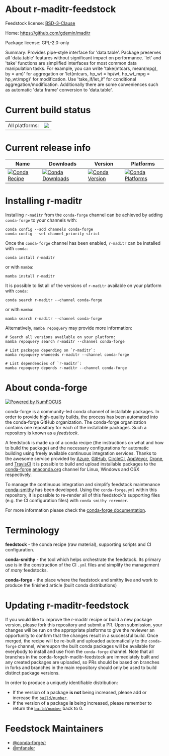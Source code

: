 About r-maditr-feedstock
========================

Feedstock license: [BSD-3-Clause](https://github.com/conda-forge/r-maditr-feedstock/blob/main/LICENSE.txt)

Home: https://github.com/gdemin/maditr

Package license: GPL-2.0-only

Summary: Provides pipe-style interface for 'data.table'. Package preserves all 'data.table' features without significant impact on performance. 'let' and 'take' functions are simplified interfaces for most common data manipulation tasks. For example, you can write 'take(mtcars, mean(mpg), by = am)' for aggregation or 'let(mtcars, hp_wt = hp/wt, hp_wt_mpg = hp_wt/mpg)' for modification. Use 'take_if/let_if' for conditional aggregation/modification. Additionally there are some conveniences such as automatic 'data.frame' conversion to 'data.table'.

Current build status
====================


<table><tr><td>All platforms:</td>
    <td>
      <a href="https://dev.azure.com/conda-forge/feedstock-builds/_build/latest?definitionId=14944&branchName=main">
        <img src="https://dev.azure.com/conda-forge/feedstock-builds/_apis/build/status/r-maditr-feedstock?branchName=main">
      </a>
    </td>
  </tr>
</table>

Current release info
====================

| Name | Downloads | Version | Platforms |
| --- | --- | --- | --- |
| [![Conda Recipe](https://img.shields.io/badge/recipe-r--maditr-green.svg)](https://anaconda.org/conda-forge/r-maditr) | [![Conda Downloads](https://img.shields.io/conda/dn/conda-forge/r-maditr.svg)](https://anaconda.org/conda-forge/r-maditr) | [![Conda Version](https://img.shields.io/conda/vn/conda-forge/r-maditr.svg)](https://anaconda.org/conda-forge/r-maditr) | [![Conda Platforms](https://img.shields.io/conda/pn/conda-forge/r-maditr.svg)](https://anaconda.org/conda-forge/r-maditr) |

Installing r-maditr
===================

Installing `r-maditr` from the `conda-forge` channel can be achieved by adding `conda-forge` to your channels with:

```
conda config --add channels conda-forge
conda config --set channel_priority strict
```

Once the `conda-forge` channel has been enabled, `r-maditr` can be installed with `conda`:

```
conda install r-maditr
```

or with `mamba`:

```
mamba install r-maditr
```

It is possible to list all of the versions of `r-maditr` available on your platform with `conda`:

```
conda search r-maditr --channel conda-forge
```

or with `mamba`:

```
mamba search r-maditr --channel conda-forge
```

Alternatively, `mamba repoquery` may provide more information:

```
# Search all versions available on your platform:
mamba repoquery search r-maditr --channel conda-forge

# List packages depending on `r-maditr`:
mamba repoquery whoneeds r-maditr --channel conda-forge

# List dependencies of `r-maditr`:
mamba repoquery depends r-maditr --channel conda-forge
```


About conda-forge
=================

[![Powered by
NumFOCUS](https://img.shields.io/badge/powered%20by-NumFOCUS-orange.svg?style=flat&colorA=E1523D&colorB=007D8A)](https://numfocus.org)

conda-forge is a community-led conda channel of installable packages.
In order to provide high-quality builds, the process has been automated into the
conda-forge GitHub organization. The conda-forge organization contains one repository
for each of the installable packages. Such a repository is known as a *feedstock*.

A feedstock is made up of a conda recipe (the instructions on what and how to build
the package) and the necessary configurations for automatic building using freely
available continuous integration services. Thanks to the awesome service provided by
[Azure](https://azure.microsoft.com/en-us/services/devops/), [GitHub](https://github.com/),
[CircleCI](https://circleci.com/), [AppVeyor](https://www.appveyor.com/),
[Drone](https://cloud.drone.io/welcome), and [TravisCI](https://travis-ci.com/)
it is possible to build and upload installable packages to the
[conda-forge](https://anaconda.org/conda-forge) [anaconda.org](https://anaconda.org/)
channel for Linux, Windows and OSX respectively.

To manage the continuous integration and simplify feedstock maintenance
[conda-smithy](https://github.com/conda-forge/conda-smithy) has been developed.
Using the ``conda-forge.yml`` within this repository, it is possible to re-render all of
this feedstock's supporting files (e.g. the CI configuration files) with ``conda smithy rerender``.

For more information please check the [conda-forge documentation](https://conda-forge.org/docs/).

Terminology
===========

**feedstock** - the conda recipe (raw material), supporting scripts and CI configuration.

**conda-smithy** - the tool which helps orchestrate the feedstock.
                   Its primary use is in the construction of the CI ``.yml`` files
                   and simplify the management of *many* feedstocks.

**conda-forge** - the place where the feedstock and smithy live and work to
                  produce the finished article (built conda distributions)


Updating r-maditr-feedstock
===========================

If you would like to improve the r-maditr recipe or build a new
package version, please fork this repository and submit a PR. Upon submission,
your changes will be run on the appropriate platforms to give the reviewer an
opportunity to confirm that the changes result in a successful build. Once
merged, the recipe will be re-built and uploaded automatically to the
`conda-forge` channel, whereupon the built conda packages will be available for
everybody to install and use from the `conda-forge` channel.
Note that all branches in the conda-forge/r-maditr-feedstock are
immediately built and any created packages are uploaded, so PRs should be based
on branches in forks and branches in the main repository should only be used to
build distinct package versions.

In order to produce a uniquely identifiable distribution:
 * If the version of a package **is not** being increased, please add or increase
   the [``build/number``](https://docs.conda.io/projects/conda-build/en/latest/resources/define-metadata.html#build-number-and-string).
 * If the version of a package **is** being increased, please remember to return
   the [``build/number``](https://docs.conda.io/projects/conda-build/en/latest/resources/define-metadata.html#build-number-and-string)
   back to 0.

Feedstock Maintainers
=====================

* [@conda-forge/r](https://github.com/conda-forge/r/)
* [@mfansler](https://github.com/mfansler/)

